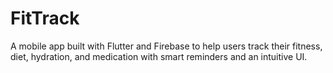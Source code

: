 # FitTrack
A mobile app built with Flutter and Firebase to help users track their fitness, diet, hydration, and medication with smart reminders and an intuitive UI.
